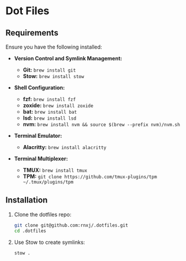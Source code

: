 # Dot Files

## Requirements

Ensure you have the following installed:

- **Version Control and Symlink Management:**
  - **Git:** `brew install git`
  - **Stow:** `brew install stow`

- **Shell Configuration:**
  - **fzf:** `brew install fzf`
  - **zoxide:** `brew install zoxide`
  - **bat:** `brew install bat`
  - **lsd:** `brew install lsd`
  - **nvm:** `brew install nvm && source $(brew --prefix nvm)/nvm.sh`

- **Terminal Emulator:**
  - **Alacritty:** `brew install alacritty`

- **Terminal Multiplexer:**
  - **TMUX:** `brew install tmux` 
  - **TPM:** `git clone https://github.com/tmux-plugins/tpm ~/.tmux/plugins/tpm`

## Installation

1. Clone the dotfiles repo:
   ```bash
   git clone git@github.com:rnxj/.dotfiles.git
   cd .dotfiles
   ```

2. Use Stow to create symlinks:
   ```bash
   stow .
   ```
